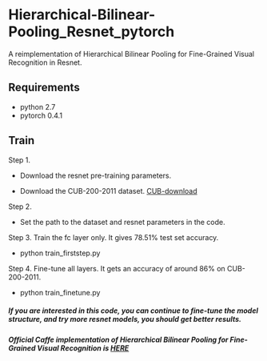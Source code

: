 # Hierarchical-Bilinear-Pooling_Resnet_pytorch
 A reimplementation of Hierarchical Bilinear Pooling for Fine-Grained Visual Recognition in Resnet.


## Requirements
- python 2.7
- pytorch 0.4.1

## Train

Step 1. 
- Download the resnet pre-training parameters.

- Download the CUB-200-2011 dataset.
[CUB-download](http://www.vision.caltech.edu/visipedia-data/CUB-200-2011/CUB_200_2011.tgz)

Step 2. 
- Set the path to the dataset and resnet parameters in the code.

Step 3. Train the fc layer only. It gives 78.51% test set accuracy.
- python train_firststep.py


    	


Step 4. Fine-tune all layers. It gets an accuracy of around 86% on CUB-200-2011.
- python train_finetune.py



##### If you are interested in this code, you can continue to fine-tune the model structure, and try more resnet models, you should get better results.


##### Official Caffe implementation of Hierarchical Bilinear Pooling for Fine-Grained Visual Recognition is [HERE](https://github.com/ChaojianYu/Hierarchical-Bilinear-Pooling)
